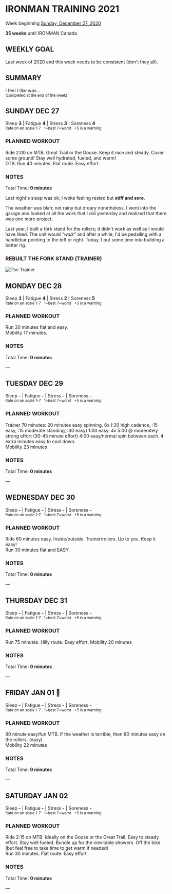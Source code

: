 # IRONMAN TRAINING 2021
Week beginning [Sunday, December 27, 2020](javascript:flick('sun');)

**35 weeks** until IRONMAN Canada.

## WEEKLY GOAL
Last week of 2020 and this week needs to be consistent (don't they all).

## SUMMARY
I feel I like was...  
<sup>(completed at the end of the week)</sup>
<!--OVERTRAINING|ON THE EDGE|STAYING CONSISTENT|LAGGING A BIT-->


<!---->
## SUNDAY DEC 27
Sleep **3** | Fatigue **4** | Stress **3** | Soreness **4**  
<sup>Rate on an scale 1-7 &nbsp; 1=best 7=worst &nbsp; +5 is a warning</sup>

### PLANNED WORKOUT
Ride 2:00 on MTB. Great Trail or the Goose. Keep it nice and steady. Cover some ground! Stay well hydrated, fueled, and warm!   
OTB: Run 40 minutes. Flat route. Easy effort.

### NOTES
Total Time: **0 minutes**

Last night's sleep was ok; I woke feeling rested but **stiff and sore**.

The weather was blah; not rainy but dreary nonetheless.  I went into the garage and looked at all the work that I did yesterday and realized that there was one more project.  

Last year, I built a fork stand for the rollers; it didn't work as well as I would have liked.  The unit would _"walk"_ and after a while, I'd be pedalling with a handlebar pointing to the left or right.  Today, I put some time into building a better rig.
<!---->
### REBUILT THE FORK STAND (TRAINER)
![The Trainer](/assets/jpg/IMG_3030.jpeg)


<!---->
## MONDAY DEC 28
Sleep **3** | Fatigue **4** | Stress **2** | Soreness **5**  
<sup>Rate on an scale 1-7 &nbsp; 1=best 7=worst &nbsp; +5 is a warning</sup>

### PLANNED WORKOUT
Run 30 minutes flat and easy.   
Mobility 17 minutes.

### NOTES
Total Time: **0 minutes**

&mdash; 


<!---->
## TUESDAY DEC 29
Sleep **-** | Fatigue **-** | Stress **-** | Soreness **-**  
<sup>Rate on an scale 1-7 &nbsp; 1=best 7=worst &nbsp; +5 is a warning</sup>

### PLANNED WORKOUT
Trainer 70 minutes: 20 minutes easy spinning. 6x (:30 high cadence, :15 easy, :15 moderate standing, :30 easy) 1:00 easy. 4x 5:00 @ moderately strong effort (30-45 minute effort) 4:00 easy/normal spin between each. 4 extra minutes easy to cool down.   
Mobility 23 minutes

### NOTES
Total Time: **0 minutes**

&mdash; 


<!---->
## WEDNESDAY DEC 30
Sleep **-** | Fatigue **-** | Stress **-** | Soreness **-**  
<sup>Rate on an scale 1-7 &nbsp; 1=best 7=worst &nbsp; +5 is a warning</sup>

### PLANNED WORKOUT
Ride 60 minutes easy. Inside/outside. Trainer/rollers. Up to you. Keep it easy!   
Run 30 minutes flat and EASY.

### NOTES
Total Time: **0 minutes**

&mdash; 


<!---->
## THURSDAY DEC 31
Sleep **-** | Fatigue **-** | Stress **-** | Soreness **-**  
<sup>Rate on an scale 1-7 &nbsp; 1=best 7=worst &nbsp; +5 is a warning</sup>

### PLANNED WORKOUT
Run 75 minutes. Hilly route. Easy effort. 
Mobility 20 minutes

### NOTES
Total Time: **0 minutes**

&mdash; 


<!---->
## FRIDAY JAN 01 🎉
Sleep **-** | Fatigue **-** | Stress **-** | Soreness **-**  
<sup>Rate on an scale 1-7 &nbsp; 1=best 7=worst &nbsp; +5 is a warning</sup>

### PLANNED WORKOUT
90 minute easy/fun MTB. If the weather is terrible, then 80 minutes easy on the rollers. (easy)   
Mobility 22 minutes

### NOTES
Total Time: **0 minutes**

&mdash; 


<!---->
## SATURDAY JAN 02
Sleep **-** | Fatigue **-** | Stress **-** | Soreness **-**  
<sup>Rate on an scale 1-7 &nbsp; 1=best 7=worst &nbsp; +5 is a warning</sup>

### PLANNED WORKOUT
Ride 2:15 on MTB. Ideally on the Goose or the Great Trail. Easy to steady effort. Stay well fueled. Bundle up for the inevitable showers. 
Off the bike (but feel free to take time to get warm if needed)   
Run 30 minutes. Flat route. Easy effort

### NOTES
Total Time: **0 minutes**

&mdash; 


<!---->